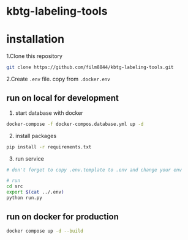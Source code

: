 # kbtg-labeling-tools

# installation
1.Clone this repository
```bash
git clone https://github.com/film8844/kbtg-labeling-tools.git
```
2.Create `.env` file. copy from `.docker.env`

## run on local for development
1. start database with docker
```bash
docker-compose -f docker-compos.database.yml up -d
```
2. install packages
```bash
pip install -r requirements.txt
```
3. run service
```bash
# don't forget to copy .env.template to .env and change your env

# run
cd src
export $(cat ../.env)
python run.py
```
## run on docker for production
```bash
docker compose up -d --build
```
